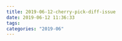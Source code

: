 ```yaml
---
title: 2019-06-12-cherry-pick-diff-issue
date: 2019-06-12 11:36:33
tags:
categories: "2019-06"
---
```

